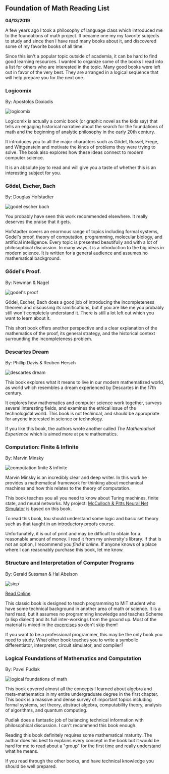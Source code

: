 Foundation of Math Reading List
-------------------------------

**04/13/2019**

A few years ago I took a philosophy of language class which
introduced me to the foundations of math project.
It became one my my favorite subjects
to study and since then I have read many books about it, and discovered
some of my favorite books of all time.

Since this isn't a popular topic outside of academia,
it can be hard to find good learning resources.
I wanted to organize some of the books I read into a list for others
who are interested in the topic.
Many good books were left out in favor of the very best.
They are arranged in a logical sequence
that will help prepare you for the next one.

### Logicomix

By: Apostolos Doxiadis

![logicomix](logicomix.jpg)

Logicomix is actually a comic book (or graphic novel as the kids say) that tells
an engaging historical narrative about the search for the foundations of math
and the beginning of analytic philosophy in the early 20th century. 

It introduces you to all the major characters
such as Gödel, Russel, Frege, and Wittgenstein and 
motivate the kinds of problems they were trying to solve.
The book also explores how these ideas connect to modern computer science.

It is an absolute joy to read and will give you a taste
of whether this is an interesting subject for you.

### Gödel, Escher, Bach

By: Douglas Hofstadter

![godel escher bach](geb.jpg)

You probably have seen this work recommended elsewhere. 
It really deserves the praise that it gets.

Hofstadter covers an enormous range of topics
including formal systems, Godel's proof, theory of computation,
programming, molecular biology, and artificial intelligence.
Every topic is presented beautifully and with a lot of philosophical discussion.
In many ways it is a introduction to the big ideas in modern science.
It is written for a general audience and assumes no mathematical background.

### Gödel's Proof.

By: Newman & Nagel

![godel's proof](godels_proof.jpg)

Gödel, Escher, Bach does a good job of introducing the incompleteness theorem
and discussing its ramifications, but if you are like me you probably still won't
completely understand it. There is still a lot left out which you want to learn about it.

This short book offers another perspective and a clear explanation
of the mathematics of the proof, its general strategy, and the
historical context surrounding the incompleteness problem.

### Descartes Dream

By: Phillip Davis & Reuben Hersch

![descartes dream](descartes_dream.jpg)

This book explores what it means to live in our modern mathematized world, as world
which resembles a dream experienced by Descartes in the 17th century.

It explores how mathematics and computer science work together,
surveys several interesting fields, and examines the ethical issue of the technological world.
This book is not techincal, and should be appropriate for anyone interested in science
or technology.

If you like this book, the authors wrote another called *The Mathematical Experience*
which is aimed more at pure mathematics.

### Computation: Finite & Infinite

By: Marvin Minsky

![computation finite & infinite](computation.jpg)

Marvin Minsky is an incredibly clear and deep writer.
In this work he provides a mathematical framework
for thinking about mechanical machines and how this relates to the 
theory of computation.

This book teaches you all you need to know about Turing machines, finite state, and neural networks.
My project: [McCulloch & Pitts Neural Net Simulator](https://justinmeiners.github.io/neural-nets-sim/)
is based on this book.

To read this book, tou should understand some logic and basic set theory
such as that taught in an introductory proofs course.

Unfortunately, it is out of print
and may be difficult to obtain for a reasonable
amount of money. I read it from my university's library.
If that is not an option, I recommend you *find it online*.
If anyone knows of a place where I can reasonably purchase this book, let me know.

### Structure and Interpretation of Computer Programs

By: Gerald Sussman & Hal Abelson

![sicp](sicp.jpg)

[Read Online](https://mitpress.mit.edu/sites/default/files/sicp/full-text/book/book.html)

This classic book is designed to teach programming to MIT student
who have some technical background in another area of math or science.
It is a hard read, but it assumes no programming knowledge and teaches Scheme (a lisp dialect) and
its full inter-workings from the ground up.
Most of the material is mixed in the [excercises](https://github.com/justinmeiners/excercises/tree/master/sicp)
so don't skip them!

If you want to be a professional programmer,
this may be the only book you need to study.
What other book teaches you to write a symbolic differentiator, 
interpreter, circuit simulator, and compiler?

### Logical Foundations of Mathematics and Computation

By: Pavel Pudlak

![logical foundations of math](logical_foundations.jpg)

This book covered almost all the concepts I learned about 
algebra and meta-mathematics in my entire undergraduate degree
in the first chapter.
This book is a massive and dense survey of important topics including
formal systems, set theory, abstract algebra, computability theory, 
analysis of algorithms, and quantum computing. 

Pudlak does a fantastic job of balancing technical
information with philosophical discussion.
I can't recommend this book enough.

Reading this book definitely requires some mathematical maturity.
The author does his best to explains every concept in the book
but it would be hard for me to read about a "group" for the first time
and really understand what he means.

If you read through the other books, and have technical knowledge
you should be well prepared.
